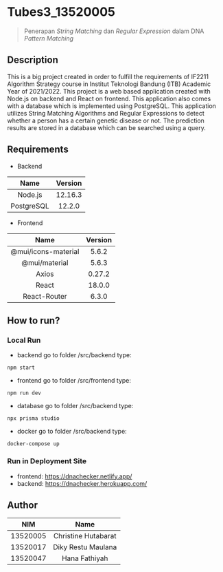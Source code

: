 ﻿# Tubes3_13520005

> Penerapan _String Matching_ dan _Regular Expression_ dalam DNA _Pattern Matching_

## Description
This is a big project created in order to fulfill the requirements of IF2211 Algorithm Strategy course in Institut Teknologi Bandung (ITB) Academic Year of 2021/2022. This project is a web based application created with Node.js on backend and React on frontend. This application also comes with a database which is implemented using PostgreSQL. This application utilizes String Matching Algorithms and Regular Expressions to detect whether a person has a certain genetic disease or not. The prediction results are stored in a database which can be searched using a query.

## Requirements
- Backend

| Name | Version |
| :---: | :---: |
| Node.js | 12.16.3 |
| PostgreSQL | 12.2.0 |

- Frontend

| Name | Version |
| :---: | :---: |
| @mui/icons-material | 5.6.2 |
| @mui/material | 5.6.3 |
| Axios | 0.27.2 |
| React | 18.0.0 |
| React-Router | 6.3.0 |

## How to run?

### Local Run
- backend
go to folder /src/backend
type:
```shell
npm start
```
- frontend
go to folder /src/frontend
type:
```shell
npm run dev
```
- database
go to folder /src/backend
type:
```shell
npx prisma studio
```
- docker
go to folder /src/backend
type:
```shell
docker-compose up
```

### Run in Deployment Site
- frontend:
  https://dnachecker.netlify.app/
- backend:
  https://dnachecker.herokuapp.com/

## Author
|   NIM    | Name                |
| :---: | :---: |
| 13520005 | Christine Hutabarat |
| 13520017 | Diky Restu Maulana  |
| 13520047 | Hana Fathiyah       |
